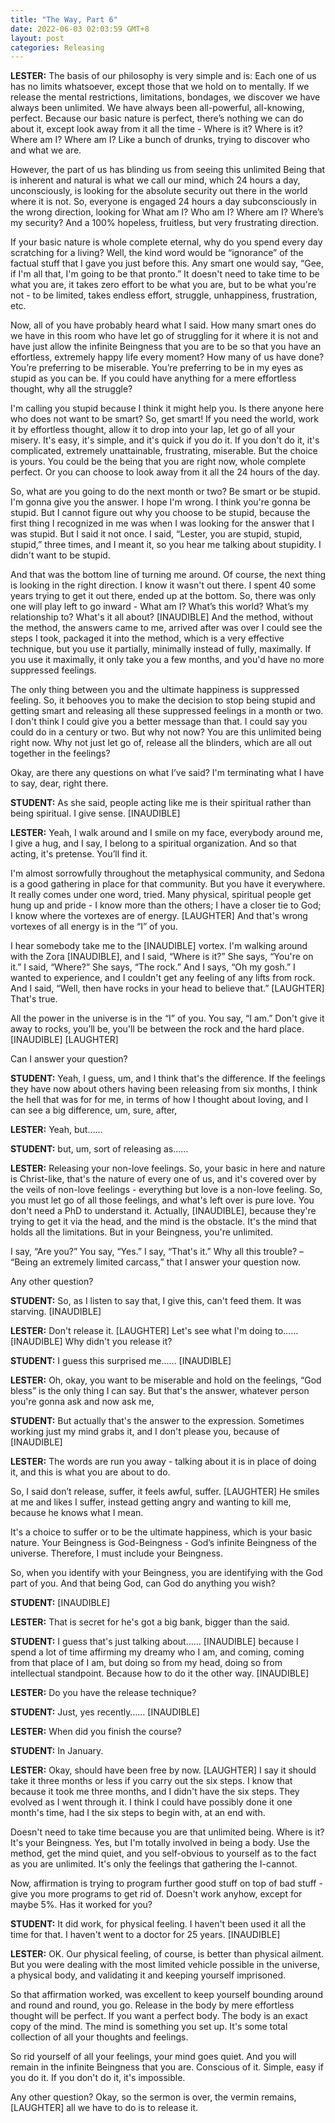 ```yaml
---
title: "The Way, Part 6"
date: 2022-06-03 02:03:59 GMT+8
layout: post
categories: Releasing
---
```




**LESTER:** The basis of our philosophy is very simple and is: Each one of us has no limits whatsoever, except those that we hold on to mentally. If we release the mental restrictions, limitations, bondages, we discover we have always been unlimited. We have always been all-powerful, all-knowing, perfect. Because our basic nature is perfect, there’s nothing we can do about it, except look away from it all the time - Where is it? Where is it? Where am I? Where am I? Like a bunch of drunks, trying to discover who and what we are.

However, the part of us has blinding us from seeing this unlimited Being that is inherent and natural is what we call our mind, which 24 hours a day, unconsciously, is looking for the absolute security out there in the world where it is not. So, everyone is engaged 24 hours a day subconsciously in the wrong direction, looking for What am I? Who am I? Where am I? Where’s my security? And a 100% hopeless, fruitless, but very frustrating direction.

If your basic nature is whole complete eternal, why do you spend every day scratching for a living? Well, the kind word would be “ignorance” of the factual stuff that I gave you just before this. Any smart one would say, “Gee, if I'm all that, I'm going to be that pronto.” It doesn't need to take time to be what you are, it takes zero effort to be what you are, but to be what you're not - to be limited, takes endless effort, struggle, unhappiness, frustration, etc. 

Now, all of you have probably heard what I said. How many smart ones do we have in this room who have let go of struggling for it where it is not and have just allow the infinite Beingness that you are to be so that you have an effortless, extremely happy life every moment? How many of us have done? You’re preferring to be miserable. You’re preferring to be in my eyes as stupid as you can be. If you could have anything for a mere effortless thought, why all the struggle?

I'm calling you stupid because I think it might help you. Is there anyone here who does not want to be smart? So, get smart! If you need the world, work it by effortless thought, allow it to drop into your lap, let go of all your misery. It's easy, it's simple, and it's quick if you do it. If you don't do it, it's complicated, extremely unattainable, frustrating, miserable. But the choice is yours. You could be the being that you are right now, whole complete perfect. Or you can choose to look away from it all the 24 hours of the day.

So, what are you going to do the next month or two? Be smart or be stupid. I'm gonna give you the answer. I hope I'm wrong. I think you're gonna be stupid. But I cannot figure out why you choose to be stupid, because the first thing I recognized in me was when I was looking for the answer that I was stupid. But I said it not once. I said, “Lester, you are stupid, stupid, stupid,” three times, and I meant it, so you hear me talking about stupidity. I didn't want to be stupid.

And that was the bottom line of turning me around. Of course, the next thing is looking in the right direction. I know it wasn't out there. I spent 40 some years trying to get it out there, ended up at the bottom. So, there was only one will play left to go inward - What am I? What’s this world? What’s my relationship to? What's it all about? [INAUDIBLE] And the method, without the method, the answers came to me, arrived after was over I could see the steps I took, packaged it into the method, which is a very effective technique, but you use it partially, minimally instead of fully, maximally. If you use it maximally, it only take you a few months, and you'd have no more suppressed feelings.

The only thing between you and the ultimate happiness is suppressed feeling. So, it behooves you to make the decision to stop being stupid and getting smart and releasing all these suppressed feelings in a month or two. I don't think I could give you a better message than that. I could say you could do in a century or two. But why not now? You are this unlimited being right now. Why not just let go of, release all the blinders, which are all out together in the feelings?

Okay, are there any questions on what I’ve said? I'm terminating what I have to say, dear, right there.

**STUDENT:** As she said, people acting like me is their spiritual rather than being spiritual. I give sense. [INAUDIBLE]

**LESTER:** Yeah, I walk around and I smile on my face, everybody around me, I give a hug, and I say, I belong to a spiritual organization. And so that acting, it's pretense. You’ll find it. 

I'm almost sorrowfully throughout the metaphysical community, and Sedona is a good gathering in place for that community. But you have it everywhere. It really comes under one word, tried. Many physical, spiritual people get hung up and pride - I know more than the others; I have a closer tie to God; I know where the vortexes are of energy. [LAUGHTER] And that's wrong vortexes of all energy is in the “I” of you.

I hear somebody take me to the [INAUDIBLE] vortex. I'm walking around with the Zora [INAUDIBLE], and I said, “Where is it?” She says, “You're on it.” I said, “Where?” She says, “The rock.” And I says, “Oh my gosh.” I wanted to experience, and I couldn't get any feeling of any lifts from rock. And I said, “Well, then have rocks in your head to believe that.” [LAUGHTER] That's true.

All the power in the universe is in the “I” of you. You say, “I am.” Don't give it away to rocks, you’ll be, you'll be between the rock and the hard place. [INAUDIBLE] [LAUGHTER]

Can I answer your question? 

**STUDENT:** Yeah, I guess, um, and I think that's the difference. If the feelings they have now about others having been releasing from six months, I think the hell that was for for me, in terms of how I thought about loving, and I can see a big difference, um, sure, after, 

**LESTER:** Yeah, but……

**STUDENT:** but, um, sort of releasing as…… 

**LESTER:** Releasing your non-love feelings. So, your basic in here and nature is Christ-like, that's the nature of every one of us, and it's covered over by the veils of non-love feelings - everything but love is a non-love feeling. So, you must let go of all those feelings, and what's left over is pure love. You don't need a PhD to understand it. Actually, [INAUDIBLE], because they're trying to get it via the head, and the mind is the obstacle. It's the mind that holds all the limitations. But in your Beingness, you're unlimited.

I say, “Are you?” You say, “Yes.” I say, “That's it.” Why all this trouble? – “Being an extremely limited carcass,” that I answer your question now. 

Any other question? 

**STUDENT:** So, as I listen to say that, I give this, can't feed them. It was starving. [INAUDIBLE]

**LESTER:** Don't release it. [LAUGHTER] Let's see what I'm doing to…… [INAUDIBLE] Why didn't you release it? 

**STUDENT:** I guess this surprised me…… [INAUDIBLE]

**LESTER:** Oh, okay, you want to be miserable and hold on the feelings, “God bless” is the only thing I can say. But that's the answer, whatever person you're gonna ask and now ask me, 

**STUDENT:** But actually that's the answer to the expression. Sometimes working just my mind grabs it, and I don't please you, because of [INAUDIBLE]

**LESTER:** The words are run you away - talking about it is in place of doing it, and this is what you are about to do.

So, I said don’t release, suffer, it feels awful, suffer. [LAUGHTER] He smiles at me and likes I suffer, instead getting angry and wanting to kill me, because he knows what I mean.

It's a choice to suffer or to be the ultimate happiness, which is your basic nature. Your Beingness is God-Beingness - God’s infinite Beingness of the universe. Therefore, I must include your Beingness.

So, when you identify with your Beingness, you are identifying with the God part of you. And that being God, can God do anything you wish? 

**STUDENT:** [INAUDIBLE]

**LESTER:** That is secret for he's got a big bank, bigger than the said.

**STUDENT:** I guess that's just talking about…… [INAUDIBLE] because I spend a lot of time affirming my dreamy who I am, and coming, coming from that place of I am, but doing so from my head, doing so from intellectual standpoint. Because how to do it the other way. [INAUDIBLE]

**LESTER:** Do you have the release technique? 

**STUDENT:** Just, yes recently…… [INAUDIBLE]

**LESTER:** When did you finish the course?

**STUDENT:** In January. 

**LESTER:** Okay, should have been free by now. [LAUGHTER] I say it should take it three months or less if you carry out the six steps. I know that because it took me three months, and I didn't have the six steps. They evolved as I went through it. I think I could have possibly done it one month's time, had I the six steps to begin with, at an end with. 

Doesn't need to take time because you are that unlimited being. Where is it? It's your Beingness. Yes, but I'm totally involved in being a body. Use the method, get the mind quiet, and you self-obvious to yourself as to the fact as you are unlimited. It's only the feelings that gathering the I-cannot. 

Now, affirmation is trying to program further good stuff on top of bad stuff - give you more programs to get rid of. Doesn't work anyhow, except for maybe 5%. Has it worked for you? 

**STUDENT:** It did work, for physical feeling. I haven't been used it all the time for that. I haven't went to a doctor for 25 years. [INAUDIBLE]

**LESTER:** OK. Our physical feeling, of course, is better than physical ailment. But you were dealing with the most limited vehicle possible in the universe, a physical body, and validating it and keeping yourself imprisoned.

So that affirmation worked, was excellent to keep yourself bounding around and round and round, you go. Release in the body by mere effortless thought will be perfect. If you want a perfect body. The body is an exact copy of the mind. The mind is something you set up. It's some total collection of all your thoughts and feelings. 

So rid yourself of all your feelings, your mind goes quiet. And you will remain in the infinite Beingness that you are. Conscious of it. Simple, easy if you do it. If you don't do it, it's impossible.

Any other question? Okay, so the sermon is over, the vermin remains, [LAUGHTER] all we have to do is to release it.

